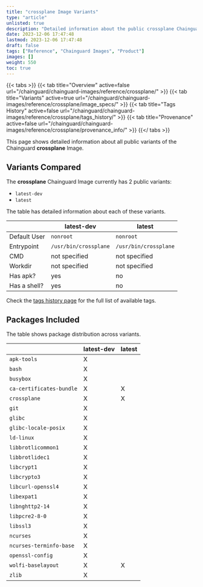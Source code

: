 ```yaml
---
title: "crossplane Image Variants"
type: "article"
unlisted: true
description: "Detailed information about the public crossplane Chainguard Image variants"
date: 2023-12-06 17:47:48
lastmod: 2023-12-06 17:47:48
draft: false
tags: ["Reference", "Chainguard Images", "Product"]
images: []
weight: 550
toc: true
---
```


{{< tabs >}}
{{< tab title="Overview" active=false url="/chainguard/chainguard-images/reference/crossplane/" >}}
{{< tab title="Variants" active=true url="/chainguard/chainguard-images/reference/crossplane/image_specs/" >}}
{{< tab title="Tags History" active=false url="/chainguard/chainguard-images/reference/crossplane/tags_history/" >}}
{{< tab title="Provenance" active=false url="/chainguard/chainguard-images/reference/crossplane/provenance_info/" >}}
{{</ tabs >}}

This page shows detailed information about all public variants of the Chainguard **crossplane** Image.

## Variants Compared
The **crossplane** Chainguard Image currently has 2 public variants: 

- `latest-dev`
- `latest`

The table has detailed information about each of these variants.

|              | latest-dev            | latest                |
|--------------|-----------------------|-----------------------|
| Default User | `nonroot`             | `nonroot`             |
| Entrypoint   | `/usr/bin/crossplane` | `/usr/bin/crossplane` |
| CMD          | not specified         | not specified         |
| Workdir      | not specified         | not specified         |
| Has apk?     | yes                   | no                    |
| Has a shell? | yes                   | no                    |

Check the [tags history page](/chainguard/chainguard-images/reference/crossplane/tags_history/) for the full list of available tags.

## Packages Included
The table shows package distribution across variants.

|                          | latest-dev | latest |
|--------------------------|------------|--------|
| `apk-tools`              | X          |        |
| `bash`                   | X          |        |
| `busybox`                | X          |        |
| `ca-certificates-bundle` | X          | X      |
| `crossplane`             | X          | X      |
| `git`                    | X          |        |
| `glibc`                  | X          |        |
| `glibc-locale-posix`     | X          |        |
| `ld-linux`               | X          |        |
| `libbrotlicommon1`       | X          |        |
| `libbrotlidec1`          | X          |        |
| `libcrypt1`              | X          |        |
| `libcrypto3`             | X          |        |
| `libcurl-openssl4`       | X          |        |
| `libexpat1`              | X          |        |
| `libnghttp2-14`          | X          |        |
| `libpcre2-8-0`           | X          |        |
| `libssl3`                | X          |        |
| `ncurses`                | X          |        |
| `ncurses-terminfo-base`  | X          |        |
| `openssl-config`         | X          |        |
| `wolfi-baselayout`       | X          | X      |
| `zlib`                   | X          |        |

